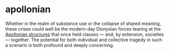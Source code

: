 # apollonian
Whether in the realm of substance use or the collapse of shared meaning, these crises could well be the modern-day Dionysian forces tearing at the [Apollonian structures](https://en.wikipedia.org/wiki/Battle_Royale_(film)) that once held classes — and, by extension, societies — together. The potential for both individual and collective tragedy in such a scenario is both profound and deeply concerning.
